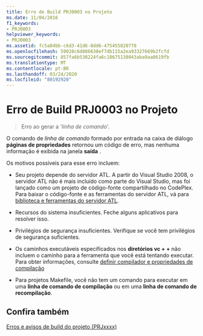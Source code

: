 ```yaml
---
title: Erro de Build PRJ0003 no Projeto
ms.date: 11/04/2016
f1_keywords:
- PRJ0003
helpviewer_keywords:
- PRJ0003
ms.assetid: fc5a84bb-c6d3-41d6-8dd6-475455820778
ms.openlocfilehash: 59028c6d886630ef7db115a2ea93327669b2fcfd
ms.sourcegitcommit: 857fa6b530224fa6c18675138043aba9aa0619fb
ms.translationtype: MT
ms.contentlocale: pt-BR
ms.lasthandoff: 03/24/2020
ms.locfileid: "80192920"
---
```

# <a name="project-build-error-prj0003"></a>Erro de Build PRJ0003 no Projeto

> Erro ao gerar a '*linha de comando*'.

O comando de *linha de comando* formado por entrada na caixa de diálogo **páginas de propriedades** retornou um código de erro, mas nenhuma informação é exibida na janela **saída** .

Os motivos possíveis para esse erro incluem:

- Seu projeto depende do servidor ATL. A partir do Visual Studio 2008, o servidor ATL não é mais incluído como parte do Visual Studio, mas foi lançado como um projeto de código-fonte compartilhado no CodePlex. Para baixar o código-fonte e as ferramentas do servidor ATL, vá para [biblioteca e ferramentas do servidor ATL](https://go.microsoft.com/fwlink/p/?linkid=81979).

- Recursos do sistema insuficientes. Feche alguns aplicativos para resolver isso.

- Privilégios de segurança insuficientes. Verifique se você tem privilégios de segurança suficientes.

- Os caminhos executáveis especificados nos **diretórios vc + +** não incluem o caminho para a ferramenta que você está tentando executar. Para obter informações, consulte [definir compilador e propriedades de compilação](../../build/working-with-project-properties.md)

- Para projetos Makefile, você não tem um comando para executar em uma **linha de comando de compilação** ou em uma **linha de comando de recompilação**.

## <a name="see-also"></a>Confira também

[Erros e avisos de build do projeto (PRJxxxx)](../../error-messages/tool-errors/project-build-errors-and-warnings-prjxxxx.md)
